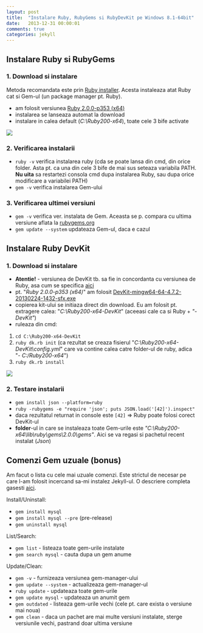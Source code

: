 ```yaml
---
layout: post
title:  "Instalare Ruby, RubyGems si RubyDevKit pe Windows 8.1-64bit"
date:   2013-12-31 00:00:01
comments: true
categories: jekyll
---
```



## Instalare Ruby si RubyGems

### 1. Download si instalare

Metoda recomandata este prin [Ruby installer](http://rubyinstaller.org). Acesta instaleaza atat Ruby cat si Gem-ul (un package manager pt. Ruby). 

- am folosit versiunea [Ruby 2.0.0-p353 (x64)](http://dl.bintray.com/oneclick/rubyinstaller/rubyinstaller-2.0.0-p353-x64.exe?direct)
- instalarea se lanseaza automat la download
- instalare in calea default (*C:\Ruby200-x64*), toate cele 3 bife activate

 ![](https://dl.dropboxusercontent.com/u/43065769/blog/images/2013-12-31-installed-ruby.png)

### 2. Verificarea instalarii

- `ruby -v` verifica instalarea ruby
(cda se poate lansa din cmd, din orice folder. Asta pt. ca una din cele 3 bife de mai sus seteaza variabila PATH. **Nu uita** sa restartezi consola cmd dupa instalarea Ruby, sau dupa orice modificare a variabilei PATH)
- `gem -v` verifica instalarea Gem-ului

### 3. Verificarea ultimei versiuni

- `gem -v` verifica ver. instalata de Gem. Aceasta se p. compara cu ultima versiune aflata la [rubygems.org](http://rubygems.org)
- `gem update --system` updateaza Gem-ul, daca e cazul

## Instalare Ruby DevKit

### 1. Download si instalare

- **Atentie!** - versiunea de DevKit tb. sa fie in concordanta cu versiunea de Ruby, asa cum se specifica [aici](http://rubyinstaller.org/downloads)
- pt. "_Ruby 2.0.0-p353 (x64)_" am folosit [DevKit-mingw64-64-4.7.2-20130224-1432-sfx.exe](http://cdn.rubyinstaller.org/archives/devkits/DevKit-mingw64-64-4.7.2-20130224-1432-sfx.exe)
- copierea kit-ului se initiaza direct din download. Eu am folosit pt. extragere calea: "_C:\Ruby200-x64-DevKit_" (aceeasi cale ca si Ruby + _"-DevKit"_)
- ruleaza din cmd: 

 1. `cd C:\Ruby200-x64-DevKit`
 2. `ruby dk.rb init` (ca rezultat se creaza fisierul "_C:\Ruby200-x64-DevKit\config.yml_" care va contine calea catre folder-ul de ruby, adica "_- C:/Ruby200-x64_")
 3. `ruby dk.rb install`
 
 ![](https://dl.dropboxusercontent.com/u/43065769/blog/images/2014-01-01-installed-rubydevkit.png)

### 2. Testare instalarii

- `gem install json --platform=ruby`
- `ruby -rubygems -e "require 'json'; puts JSON.load('[42]').inspect"` 
 - daca rezultatul returnat in console este `[42]` => Ruby poate folosi corect DevKit-ul
 - **folder**-ul in care se instaleaza toate Gem-urile este _"C:\Ruby200-x64\lib\ruby\gems\2.0.0\gems"_. Aici se va regasi si pachetul recent instalat (_Json_)


## Comenzi Gem uzuale (bonus)

Am facut o lista cu cele mai uzuale comenzi. Este strictul de necesar pe care l-am folosit incercand sa-mi instalez Jekyll-ul. O descriere completa gasesti [aici](http://guides.rubygems.org/command-reference/).

Install/Uninstall:

- `gem install mysql`
- `gem install mysql --pre` (pre-release)
- `gem uninstall mysql`

List/Search:

- `gem list` - listeaza toate gem-urile instalate
- `gem search mysql` - cauta dupa un gem anume

Update/Clean:

- `gem -v` - furnizeaza versiunea gem-manager-ului
- `gem update --system` - actualizeaza gem-manager-ul
- `ruby update` - updateaza toate gem-urile
- `gem update mysql` - updateaza un anumit gem
- `gem outdated` - listeaza gem-urile vechi (cele pt. care exista o versiune mai noua)
- `gem clean` - daca un pachet are mai multe versiuni instalate, sterge versiunile vechi, pastrand doar ultima versiune